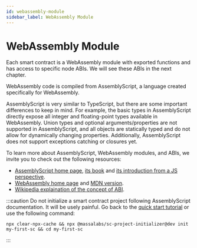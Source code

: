 ```yaml
---
id: webassembly-module
sidebar_label: WebAssembly Module
---
```


# WebAssembly Module

Each smart contract is a WebAssembly module with exported functions and has access to specific node ABIs. We will see these ABIs in the next chapter.

WebAssembly code is compiled from AssemblyScript, a language created specifically for WebAssembly.

AssemblyScript is very similar to TypeScript, but there are some important differences to keep in mind.
For example, the basic types in AssemblyScript directly expose all integer and floating-point types available in WebAssembly.
Union types and optional arguments/properties are not supported in AssemblyScript, and all objects are statically typed and do not allow for dynamically changing properties.
Additionally, AssemblyScript does not support exceptions catching or closures yet.

To learn more about AssemblyScript, WebAssembly modules, and ABIs, we invite you to check out the following resources:

- [AssemblyScript home page](https://assemblyscript.org/), [its book](https://www.assemblyscript.org/introduction.html) and [its introduction from a JS perspective](https://www.assemblyscript.org/introduction.html#from-a-javascript-perspective).
- [WebAssembly home page](https://webassembly.org/) and [MDN version](https://developer.mozilla.org/en-US/docs/WebAssembly).
- [Wikipedia explaination of the concept of ABI](https://en.wikipedia.org/wiki/Application_binary_interface).

:::caution
Do not initialize a smart contract project following AssemblyScript documentation. It will be usely painful. Go back to the [quick start tutorial](todo) or use the following command:
```shell
npx clear-npx-cache && npx @massalabs/sc-project-initializer@dev init my-first-sc && cd my-first-sc
```
:::
